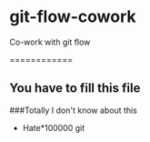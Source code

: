 # git-flow-cowork
Co-work with git flow

============
## You have to fill this file


###Totally I don't know about this

- Hate*100000 git
